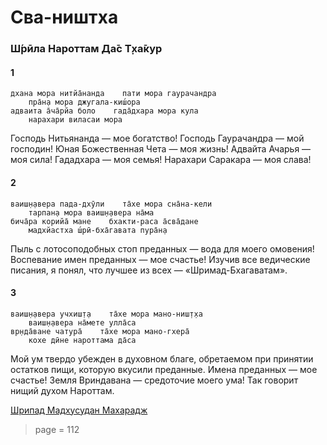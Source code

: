 # Сва-ништха

### Ш́рӣла Нароттам Да̄с Т̣ха̄кур

#### 1

    дхана мора нитйа̄нанда    пати мора гаурачандра
        пра̄н̣а мора джугала-киш́ора
    адваита а̄ча̄рйа боло    гада̄дхара мора кула
        нарахари виласаи мора

Господь Нитьянанда — мое богатство! Господь Гаурачандра — мой господин! Юная Божественная Чета — моя жизнь! Адвайта Ачарья — моя сила! Гададхара — моя семья! Нарахари Саракара — моя слава!

#### 2

    ваиш̣н̣авера пада-дхӯли    та̄хе мора сна̄на-кели
        тарпан̣а мора ваиш̣н̣авера на̄ма
    бича̄ра корийа̄ мане    бхакти-раса а̄сва̄дане
        мадхйастха ш́рӣ-бха̄гавата пура̄н̣а

Пыль с лотосоподобных стоп преданных — вода для моего омовения! Воспевание имен преданных — мое счастье! Изучив все ведические писания, я понял, что лучшее из всех — «Шримад-Бхагаватам».

#### 3

    ваиш̣н̣авера учхиш̣т̣а    та̄хе мора мано-ниш̣т̣ха
        ваиш̣н̣авера на̄мете улла̄са
    вр̣нда̄ване чатура̄    та̄хе мора мано-гхера̄
        кохе дӣне нароттама да̄са

Мой ум твердо убежден в духовном благе, обретаемом при принятии остатков пищи, которую вкусили преданные. Имена преданных — мое счастье! Земля Вриндавана — средоточие моего ума! Так говорит нищий духом Нароттам.

[Шрипад Мадхусудан Махарадж](https://soundcloud.com/bharatimaharaj/madhusudan-maharaj-dhana-mora)


> page = 112
